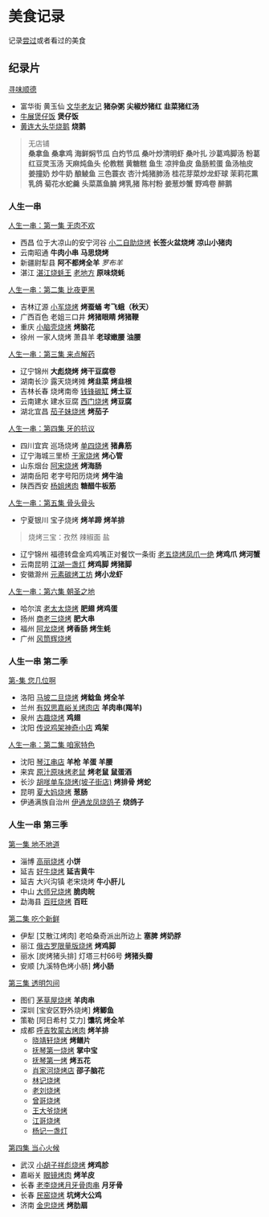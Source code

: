 # 美食记录
记录[尝过](https://github.com/Tougee/food-note/blob/master/arrived.md)或者看过的美食

## 纪录片
[寻味顺德](https://www.bilibili.com/video/av4515963?from=search&seid=2759475930130801296)
- 富华街 黄玉仙 [文华老友记](http://www.dianping.com/shop/9295187) **猪杂粥** **尖椒炒猪红** **韭菜猪红汤**
- [牛展煲仔饭](http://www.dianping.com/shop/5633707) **煲仔饭**
- [黄连大头华烧鹅](http://www.dianping.com/shop/6060577) **烧鹅**

> 无店铺  
**桑拿鱼** **桑拿鸡** **海鲜焖节瓜** **白灼节瓜** **桑叶炒清明虾** **桑叶扎** **沙葛鸡脚汤** **粉葛红豆灵玉汤** **天麻炖鱼头** **伦教糕** **黄糖糕** **鱼生** **凉拌鱼皮** **鱼肠煎蛋** **鱼汤柚皮** **姜撞奶** **炒牛奶** **酿鲮鱼** **三色蓑衣** **杏汁炖猪肺汤** **桂花芽菜炒龙虾球** **茉莉花熏乳鸽** **菊花水蛇羹** **头菜蒸鱼腩** **烤乳猪** **陈村粉** **姜葱炒蟹** **野鸡卷** **醉鹅**

### 人生一串
[人生一串：第一集 无肉不欢](https://www.bilibili.com/bangumi/play/ep216794/)
- 西昌 位于大凉山的安宁河谷 [小二自助烧烤](http://www.dianping.com/shop/23522037) **长签火盆烧烤** **凉山小猪肉**
- 云南昭通 **牛肉小串** **马思烧烤**
- 新疆尉犁县 **阿不都烤全羊** *罗布羊* 
- 湛江 [湛江烧蚝王](http://www.dianping.com/shop/21360719) [老地方](http://www.dianping.com/shop/71625395) **原味烧蚝**

[人生一串：第二集 比夜更黑](https://www.bilibili.com/bangumi/play/ep218752)
- 吉林辽源 [小军烧烤](http://www.dianping.com/shop/18503189) **烤蚕蛹** **考飞蛾（秋天）**
- 广西百色 老姐三口井 **烤猪眼睛** **烤猪鞭** 
- 重庆 [小脑壳烧烤](http://www.dianping.com/shop/531377) **烤脑花**
- 徐州 一家人烧烤 萧县羊 **老球嫩腰** **油腰**

[人生一串：第三集 来点解药](https://www.bilibili.com/bangumi/play/ep231153?from=search&seid=4428573497639216088)
- 辽宁锦州 **大彪烧烤** **烤干豆腐卷** 
- 湖南长沙 露天烧烤摊 **烤韭菜** **烤韭根** 
- 吉林长春 烧烤南帝 [钱锋碳缸](http://www.dianping.com/shop/23524783) **烤土豆**
- 云南建水 建水豆腐 [西门烧烤](http://www.dianping.com/shop/21933274) **烤豆腐** 
- 湖北宜昌 [茄子妹烧烤](http://www.dianping.com/shop/37601478) **烤茄子** 

[人生一串：第四集 牙的抗议](https://www.bilibili.com/bangumi/play/ep232818)
- 四川宜宾 巡场烧烤 [单四烧烤](http://www.dianping.com/shop/69906751) **猪鼻筋**
- 辽宁海城三里桥 [于家烧烤](http://www.dianping.com/shop/44302857) **烤心管**
- 山东烟台 [阿宋烧烤](http://www.dianping.com/shop/37793415) **烤海肠**
- 湖南岳阳 老字号阳历烧烤 **烤牛油**
- 陕西西安 [杨姐烤肉](http://www.dianping.com/shop/1945288) **糖醋牛板筋**

[人生一串：第五集 骨头骨头](https://www.bilibili.com/bangumi/play/ep233324/)
- 宁夏银川 宝子烧烤 **烤羊蹄** **烤羊排**
> 烧烤三宝：孜然 辣椒面 盐
- 辽宁锦州 福德转盘金鸡鸡嘴正对餐饮一条街 [老五烧烤凤爪一绝](http://www.dianping.com/shop/9923143) **烤鸡爪** **烤河蟹**
- 云南昆明 [江湖一盏灯](http://www.dianping.com/shop/22991720) **烤鸡脚** **烤猪脚**
- 安徽滁州 [元素碳烤工坊](http://www.dianping.com/shop/79261111) **烤小龙虾**

[人生一串：第六集 朝圣之地](https://www.bilibili.com/bangumi/play/ep234533/)
- 哈尔滨 [老太太烧烤](http://www.dianping.com/shop/2396785) **肥翅** **烤鸡蛋**
- 扬州 [商老三烧烤](http://www.dianping.com/shop/111908768) **肥大串**
- 福州 [阿龙烧烤](http://www.dianping.com/shop/6248184) **烤香肠** **烤生蚝**
- 广州 [风筒辉烧烤](http://www.dianping.com/shop/79446460)

### 人生一串 第二季
[第-集 您几位啊](https://www.bilibili.com/bangumi/play/ep277172)
- 洛阳 [马坡二旦烧烤](http://www.dianping.com/shop/40409462) **烤鲶鱼** **烤全羊**
- 兰州 [有奴思嘉峪关烤肉店](http://www.dianping.com/shop/6112002) **羊肉串(羯羊)**
- 泉州 [古趣烧烤](http://www.dianping.com/shop/5302471) **鸡翅**
- 沈阳 [传说鸡架神奇小店](http://www.dianping.com/shop/68541901) **鸡架**

[人生一串：第二集 咱家特色](https://www.bilibili.com/bangumi/play/ep277173)
- 沈阳 [琴江串店](http://www.dianping.com/shop/114565929) **羊枪** **羊蛋** **羊腰**
- 来宾 [原汁原味烤老鼠](http://www.dianping.com/shop/1648808443) **烤老鼠** **鼠蛋酒**
- 长沙 [胡嗲单车烧烤(坡子街店)](http://www.dianping.com/shop/57511774) **烤排骨** **烤蛇**
- 昆明 [夏大妈烧烤](http://www.dianping.com/shop/5262520) **葱肠**
- 伊通满族自治州 [伊通龙凤烧鸽子](http://www.dianping.com/shop/40332677) **烧鸽子**

### 人生一串 第三季
[第一集 地不地道](https://www.bilibili.com/bangumi/play/ep429796)
- 淄博 [高丽烧烤](http://www.dianping.com/shop/k6GkkJ62phlTqLkB) **小饼**
- 延吉 [好牛烧烤](http://www.dianping.com/shop/GahwmwWvWSvvyyXj) **延吉黄牛**
- 延吉 大兴沟镇 老宋烧烤 **牛小肝儿**
- 中山 [大师兄烧烤](http://www.dianping.com/shop/jYKtoNVWl7RG3ktp) **脆肉皖**
- 勐海县 [百旺烧烤](http://www.dianping.com/shop/H8LZ0gQZLHKNNeO1) **百旺**

[第二集 吃个新鲜](https://www.bilibili.com/bangumi/play/ep429797)
- 伊犁 [艾散江烤肉] 老哈桑奇派出所边上 **塞脾** **烤奶脬**
- 丽江 [俄古罗限量版烧烤](http://www.dianping.com/shop/G4aCzSJS5HKMYdzC) **烤鸡脚**
- 丽水 [炭烤猪头排] 灯塔三村66号 **烤猪头瓣**
- 安顺 [九溪特色烤小肠] **烤小肠**

[第三集 透明包间](https://www.bilibili.com/bangumi/play/ep429798)
- 图们 [茅草屋烧烤](http://www.dianping.com/shop/k8ER0FPlV3oL4oJz) **羊肉串**
- 深圳 [宝安区野外烧烤] **烤鲫鱼**
- 策勒 [阿日希村 艾力] **馕坑 烤全羊**
- 成都 [呼吉牧蒙古烤肉](http://www.dianping.com/shop/G7usQOzc4ygEj4I2) **烤羊排**
  - [晓靖轩烧烤](http://www.dianping.com/shop/G20JuXMxlnipobTQ) **烤鳝片**
  - [抚琴第一烧烤](http://www.dianping.com/shop/l5JFcRJFZndZQPDb) **掌中宝**
  - [抚琴第一烤](http://www.dianping.com/shop/l8AZDm3yLuzPwB2t) **烤五花**
  - [肖家河烧烤店](http://www.dianping.com/shop/l8QqWXzU3BjgnIvU) **邵子脑花**
  - [林记烧烤](http://www.dianping.com/shop/l4McrbBAgxkihwMS)
  - [老刘烧烤](http://www.dianping.com/shop/laGFElkLMxqzyGSy)
  - [曾哥烧烤](http://www.dianping.com/shop/H4nEa9jOewa4gU1g)
  - [王大爷烧烤](http://www.dianping.com/shop/l9hLgS5DDaCk7e8Y)
  - [江哥烧烤](http://www.dianping.com/shop/l3xP095SffoVl5rJ)
  - [杨记一盏灯](http://www.dianping.com/shop/l4jZxIjOxje0ycgj)

[第四集 当心火候](https://www.bilibili.com/bangumi/play/ep429799)
- 武汉 [小胡子祥彪烧烤](http://www.dianping.com/shop/l3LijLXG2iWRQhYJ) **烤鸡胗**
- 嘉峪关 [眼镜烤肉](http://www.dianping.com/shop/k7qCxDxhhRSPQaiY) **烤羊皮**
- 长春 [老李烧烤月牙骨肉串](http://www.dianping.com/shop/l40FKQkiNq6P4nRt) **月牙骨**
- 长春 [民窑烧烤](http://www.dianping.com/shop/k5s0UpcLlwvstKBY) **坑烤大公鸡**
- 济南 [金忠烧烤](http://www.dianping.com/shop/l7ygeXUPthNAU1we) **烤肋扇**
